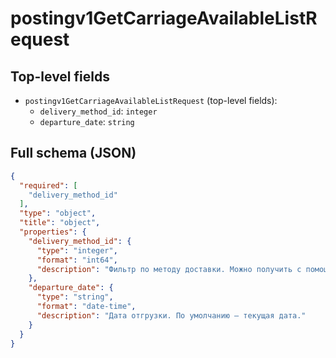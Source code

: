 # postingv1GetCarriageAvailableListRequest

## Top-level fields
- `postingv1GetCarriageAvailableListRequest` (top-level fields):
  - `delivery_method_id`: `integer`
  - `departure_date`: `string`

## Full schema (JSON)
```json
{
  "required": [
    "delivery_method_id"
  ],
  "type": "object",
  "title": "object",
  "properties": {
    "delivery_method_id": {
      "type": "integer",
      "format": "int64",
      "description": "Фильтр по методу доставки. Можно получить с помощью метода [/v1/delivery-method/list](#operation/WarehouseAPI_DeliveryMethodList)."
    },
    "departure_date": {
      "type": "string",
      "format": "date-time",
      "description": "Дата отгрузки. По умолчанию — текущая дата."
    }
  }
}
```
